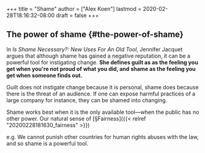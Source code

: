 +++
title = "Shame"
author = ["Alex Koen"]
lastmod = 2020-02-28T18:16:32-08:00
draft = false
+++

## The power of shame {#the-power-of-shame}

In _Is Shame Necessary?: New Uses For An Old Tool_, Jennifer Jacquet argues that although shame has gained a negative reputation, it can be a powerful tool for instigating change. **She defines guilt as as the feeling you get when you're not proud of what you did, and shame as the feeling you get when someone finds out.**

Guilt does not instigate change because it is personal, shame does because there is the threat of an audience. If one can expose harmful practices of a large company for instance, they can be shamed into changing.

Shame works best when it is the only available tool—when the public has no other power. Our natural sense of [§Fairness]({{< relref "20200228181630_fairness" >}})

e.g. We cannot punish other countries for human rights abuses with the law, and so shame is a powerful tool.
